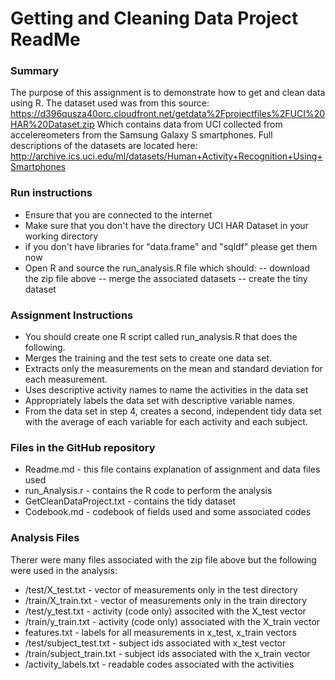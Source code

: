 # Getting and Cleaning Data Project ReadMe

### Summary
The purpose of this assignment is to demonstrate how to get and clean data using R.  The dataset used was from this source: https://d396qusza40orc.cloudfront.net/getdata%2Fprojectfiles%2FUCI%20HAR%20Dataset.zip
Which contains data from UCI collected from accelereometers from the Samsung Galaxy S smartphones.  Full descriptions of the datasets are located here:
http://archive.ics.uci.edu/ml/datasets/Human+Activity+Recognition+Using+Smartphones
### Run instructions
- Ensure that you are connected to the internet
- Make sure that you don't have the directory UCI HAR Dataset in your working directory
- if you don't have libraries for "data.frame" and "sqldf" please get them now
- Open R and source the run_analysis.R file which should:
-- download the zip file above
-- merge the associated datasets
-- create the tiny dataset
### Assignment Instructions
- You should create one R script called run_analysis.R that does the following.
- Merges the training and the test sets to create one data set.
- Extracts only the measurements on the mean and standard deviation for each measurement.
- Uses descriptive activity names to name the activities in the data set
- Appropriately labels the data set with descriptive variable names.
- From the data set in step 4, creates a second, independent tidy data set with the average of each variable for each activity and each subject.
### Files in the GitHub repository
- Readme.md - this file contains explanation of assignment and data files used
- run_Analysis.r - contains the R code to perform the analysis
- GetCleanDataProject.txt - contains the tidy dataset
- Codebook.md - codebook of fields used and some associated codes
### Analysis Files
Therer were many files associated with the zip file above but the following were used in the analysis:
- /test/X_test.txt - vector of measurements only in the test directory
- /train/X_train.txt - vector of measurements only in the train directory
- /test/y_test.txt - activity (code only) associted with the X_test vector
- /train/y_train.txt - activity (code only) associated with the X_train vector
- features.txt - labels for all measurements in x_test, x_train vectors
- /test/subject_test.txt - subject ids associated with x_test vector
- /train/subject_train.txt - subject ids associated with the x_train vector
- /activity_labels.txt - readable codes associated with the activities

